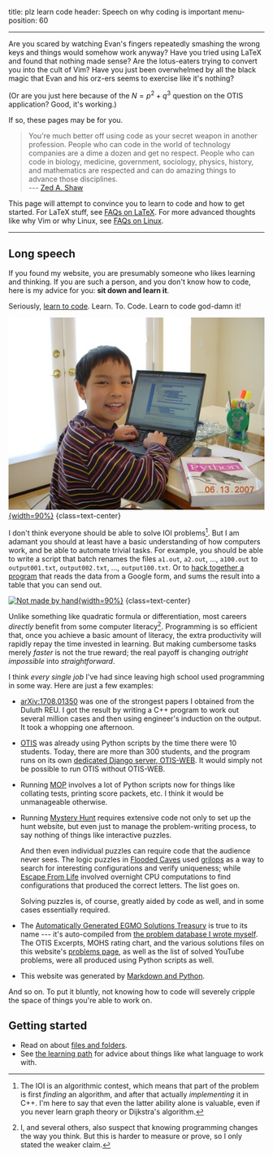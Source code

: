 title: plz learn code
header: Speech on why coding is important
menu-position: 60

---

Are you scared by watching Evan's fingers repeatedly smashing
the wrong keys and things would somehow work anyway?
Have you tried using LaTeX and found that nothing made sense?
Are the lotus-eaters trying to convert you into the cult of Vim?
Have you just been overwhelmed by all the black magic that
Evan and his orz-ers seems to exercise like it's nothing?

(Or are you just here because of the $N = p^2+q^3$ question
on the OTIS application? Good, it's working.)

If so, these pages may be for you.

> You're much better off using code as your secret weapon in another profession.
> People who can code in the world of technology companies are a dime
> a dozen and get no respect. People who can code in biology, medicine,
> government, sociology, physics, history, and mathematics are respected and can
> do amazing things to advance those disciplines.  
> --- [Zed A. Shaw](https://learnpythonthehardway.org/python3/advice.html)

This page will attempt to convince you to learn to code and how to get started.
For LaTeX stuff, see [FAQs on LaTeX](faq-latex.html).
For more advanced thoughts like why Vim or why Linux,
see [FAQs on Linux](faq-linux.html).

---

## Long speech

If you found my website, you are presumably someone
who likes learning and thinking.
If you are such a person, and you don't know how to code,
here is my advice for you: **sit down and learn it**.

Seriously, [learn to code](https://youtu.be/TYCxbFad36g?t=2070).
Learn. To. Code. Learn to code god-damn it!

[![Tiny Evan knows Python. You can too!][tiny]{width=90%}][tiny]
{class=text-center}

[tiny]: static/learnpython.jpg

I don't think everyone should be able to solve IOI problems[^ioi].
But I am adamant you should at least have a basic understanding
of how computers work, and be able to automate trivial tasks.
For example, you should be able to write a script that
batch renames the files `a1.out`, `a2.out`, ..., `a100.out`
to `output001.txt`, `output002.txt`, ..., `output100.txt`.
Or to [hack together a program](https://blog.evanchen.cc/2020/12/16/usemo-problem-development-behind-the-scenes/)
that reads the data from a Google form,
and sums the result into a table that you can send out.

[![Not made by hand][usemo]{width=90%}][usemo]
{class=text-center}

[usemo]: https://usamo.files.wordpress.com/2020/12/table.png

Unlike something like quadratic formula or differentiation,
most careers _directly_ benefit from some computer literacy[^think].
Programming is so efficient that, once you achieve a basic amount of literacy,
the extra productivity will rapidly repay the time invested in learning.
But making cumbersome tasks merely _faster_ is not the true reward;
the real payoff is changing _outright impossible_ into _straightforward_.

I think _every single job_ I've had since leaving high school used programming
in some way. Here are just a few examples:

- [arXiv:1708.01350](https://arxiv.org/abs/1708.01350) was one of the strongest
  papers I obtained from the Duluth REU.
  I got the result by writing a C++ program to work out several million cases
  and then using engineer's induction on the output.
  It took a whopping one afternoon.

- [OTIS](otis.html) was already using Python scripts by the time there were 10
  students. Today, there are more than 300 students,
  and the program runs on its own [dedicated Django server, OTIS-WEB][otisweb].
  It would simply not be possible to run OTIS without OTIS-WEB.

- Running [MOP](https://web.evanchen.cc/mop.html) involves a lot of Python
  scripts now for things like collating tests, printing score packets, etc.
  I think it would be unmanageable otherwise.

- Running [Mystery Hunt](https://en.wikipedia.org/wiki/MIT_Mystery_Hunt)
  requires extensive code not only to set up the hunt website,
  but even just to manage the problem-writing process,
  to say nothing of things like interactive puzzles.

  And then even individual puzzles can require code that the audience never
  sees. The logic puzzles in [Flooded Caves](https://puzzlefactory.place/puzzles/flooded-caves)
  used [grilops](https://github.com/obijywk/grilops) as a way to
  search for interesting configurations and verify uniqueness; while
  [Escape From Life](https://puzzles.mit.edu/2021/puzzle/escape-from-life/)
  involved overnight CPU computations to find configurations that produced
  the correct letters. The list goes on.

  Solving puzzles is, of course, greatly aided by code as well,
  and in some cases essentially required.

- The [Automatically Generated EGMO Solutions Treasury](https://web.evanchen.cc/upload/AGEST.pdf)
  is true to its name --- it's auto-compiled from
  [the problem database I wrote myself](https://github.com/venhance/von).
  The OTIS Excerpts, MOHS rating chart, and the various solutions files
  on this website's [problems page](https://web.evanchen.cc/problems.html),
  as well as the list of solved YouTube problems,
  were all produced using Python scripts as well.

- This website was generated by
  [Markdown and Python](https://github.com/vEnhance/web.evanchen.cc).

And so on.
To put it bluntly, not knowing how to code will severely cripple
the space of things you're able to work on.

## Getting started

- Read on about [files and folders](filesys.html).
- See [the learning path](techsupport.html)
  for advice about things like what language to work with.

[^ioi]:
    The IOI is an algorithmic contest,
    which means that part of the problem is first _finding_ an algorithm,
    and after that actually _implementing_ it in C++.
    I'm here to say that even the latter ability alone is valuable,
    even if you never learn graph theory or Dijkstra's algorithm.

[^think]:
    I, and several others, also suspect that knowing programming changes
    the way you think. But this is harder to measure or prove, so I only stated the
    weaker claim.

[otisweb]: https://github.com/vEnhance/otis-web
